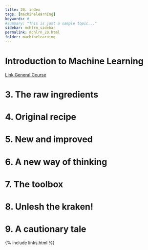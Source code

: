 ```yaml
---
title: 20. index
tags: [machinelearning]
keywords: #
#summary: "This is just a sample topic..."
sidebar: mchlrn_sidebar
permalink: mchlrn_20.html
folder: machinelearning
---
```


# Introduction to Machine Learning

[Link General Course](https://linuxacademy.com/cp/coursescheduler/view/id/492070)


# 3. The raw ingredients
# 4. Original recipe
# 5. New and improved
# 6. A new way of thinking
# 7. The toolbox
# 8. Unlesh the kraken!
# 9. A cautionary tale

{% include links.html %}